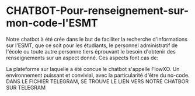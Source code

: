 # CHATBOT-Pour-renseignement-sur-mon-code-l'ESMT
Notre chatbot à été crée dans le but de faciliter la recherche d'informations sur l'ESMT, que ce soit pour les étudiants, le personnel administratif de l'école ou toute autre personne tiers éprouvant le besoin d'obtenir des renseignements sur un aspect donné. Ces aspects font cas de: 

La plateforme sur laquelle a  été concue le chatbot s'appelle FlowXO. Un environnement puissant et convivial, avec la particularité d'être du no-code.
DANS LE FICHIER TELEGRAM, SE TROUVE LE LIEN VERS NOTRE CHATBOR SUR TELEGRAM

